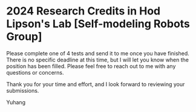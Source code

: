 # 2024 Research Credits in Hod Lipson's Lab [Self-modeling Robots Group]

Please complete one of 4 tests and send it to me once you have finished. 
There is no specific deadline at this time, but I will let you know when the position has been filled. 
Please feel free to reach out to me with any questions or concerns.

Thank you for your time and effort, and I look forward to reviewing your submissions.

Yuhang
